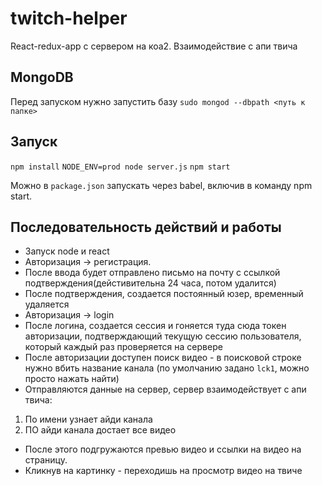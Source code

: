 # twitch-helper
React-redux-app с сервером на коа2. Взаимодействие с апи твича

## **MongoDB**
Перед запуском нужно запустить базу `sudo mongod --dbpath <путь к папке>`

## **Запуск**
`npm install`
`NODE_ENV=prod node server.js`
`npm start`

Можно в `package.json` запускать через babel, включив в команду npm start.

## **Последовательность действий и работы**
* Запуск node и react
* Авторизация -> регистрация.
* После ввода будет отправлено письмо на почту с ссылкой подтверждения(дейстивительна 24 часа, потом удалится)
* После подтверждения, создается постоянный юзер, временный удаляется
* Авторизация -> login
* После логина, создается сессия и гоняется туда сюда токен авторизации, подтверждающий текущую сессию пользователя, который каждый раз проверяется на сервере
* После авторизации доступен поиск видео - в поисковой строке нужно вбить название канала (по умолчанию задано `lck1`, можно просто нажать найти)
* Отправляются данные на сервер, сервер взаимодействует с апи твича:
 1) По имени узнает айди канала
 2) ПО айди канала достает все видео
* После этого подгружаются превью видео и ссылки на видео на страницу.
* Кликнув на картинку - переходишь на просмотр видео на твиче
